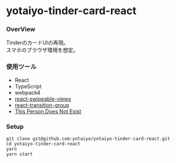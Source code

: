 # yotaiyo-tinder-card-react

### OverView
TinderのカードUIの再現。  
スマホのブラウザ環境を想定。

### 使用ツール
- React
- TypeScript
- webpack4
- [react-swipeable-views](https://github.com/oliviertassinari/react-swipeable-views)
- [react-transition-group](https://github.com/reactjs/react-transition-group)
- [This Person Does Not Exist](https://thispersondoesnotexist.com/)

### Setup
```
git clone git@github.com:yotaiyo/yotaiyo-tinder-card-react.git
cd yotaiyo-tinder-card-react
yarn
yarn start
```